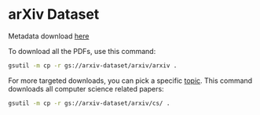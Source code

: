 # arXiv Dataset

Metadata download [here](https://www.kaggle.com/datasets/Cornell-University/arxiv?resource=download)


To download all the PDFs, use this command:

```bash
gsutil -m cp -r gs://arxiv-dataset/arxiv/arxiv .
```

For more targeted downloads, you can pick a specific [topic](https://arxiv.org/category_taxonomy). This command downloads all computer science related papers:

```bash
gsutil -m cp -r gs://arxiv-dataset/arxiv/cs/ .
```


